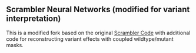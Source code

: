 ## Scrambler Neural Networks (modified for variant interpretation)
This is a modified fork based on the original [Scrambler Code](https://github.com/johli/scrambler.git) with additional code for reconstructing variant effects with coupled wildtype/mutant masks.

